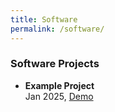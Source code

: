```yaml
---
title: Software
permalink: /software/
---
```

<div class="software-page">
<h3>Software Projects</h3>

<ul class="software-list">
  <li><b>Example Project</b><br>
  Jan 2025,
  <a href="https://example.com">Demo</a>
  </li>
</ul>
</div>

